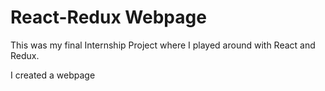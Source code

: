 # React-Redux Webpage

This was my final Internship Project where I played around with React and Redux.

I created a webpage 
